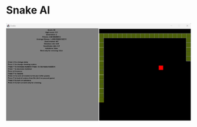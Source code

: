 # Snake AI

[![Watch the video](https://github.com/Morph21/Snake-AI-Neural-Network/blob/master/snake_img.png)](https://github.com/Morph21/Snake-AI-Neural-Network/raw/master/best_snake.mp4)
